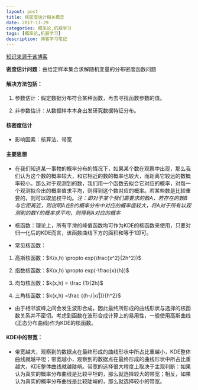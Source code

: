 ```yaml
---
layout: post
title: 核密度估计相关概念
date: 2017-11-29
categories: 概率论,机器学习
tags: [概率论,机器学习]
description: 博客学习笔记
---
```


[知识来源于该博客](http://blog.csdn.net/pipisorry/article/details/53635895)

**密度估计问题**：由给定样本集合求解随机变量的分布密度函数问题

#### 解决方法包括：

1. 参数估计：假定数据分布符合某种函数，再去寻找函数参数的值。

2. 非参数估计：从数据样本本身出发研究数据特征分布。

#### 核密度估计

- 影响因素：核算法、带宽

#### 主要思想

- 在我们知道某一事物的概率分布的情况下，如果某个数在观察中出现，那么我们认为这个数的概率较大，和它相近的数的概率也较大，而距离它较远的数概率较小。那么对于观测到的数，我们用一个函数去拟合它对应的概率，对每一个观测拟合出的概率值求平均，则得到这个数对应的概率。若某些数是比较重要的，则可以取加权平均。*注：即对于某个我们需要求的数A，若存在的数B与它距离近，则说明A在B的概率分布中对应的概率值较大，将A对于所有以观测到的数Y的概率求平均，则得到A对应的概率*

- 核函数：理论上，所有平滑的峰值函数均可作为KDE的核函数来使用，只要对归一化后的KDE而言，该函数曲线下方的面积和等于1即可。

- 常见核函数：

1. 高斯核函数：$K(x,h) \propto exp(\frac{x^2}{2h^2})$

2. 指数核函数：$K(x,h) \propto exp(-\frac{x}{h})$

3. 均匀核函数：$k(x,h) = \frac {1}{2h}$

4. 三角核函数：$k(x,h) =\frac {(h-/|x/|)}{h^2}$

- 由于相邻波峰之间会发生波形合成，因此最终所形成的曲线形状与选择的核函数关系并不密切。考虑到函数在波形合成计算上的易用性，一般使用高斯曲线(正态分布曲线)作为KDE的核函数。

#### KDE中的带宽：

- 带宽越大，观察到的数据点在最终形成的曲线形状中所占比重越小，KDE整体曲线就越平坦；带宽越小，观察到的数据点在最终形成的曲线形状中所占比重越大，KDE整体曲线就越陡峭。带宽的选择很大程度上取决于主观判断：如果认为真实的概率分布曲线是比较平坦的，那么就选择较大的带宽；相反，如果认为真实的概率分布曲线是比较陡峭的，那么就选择较小的带宽。
